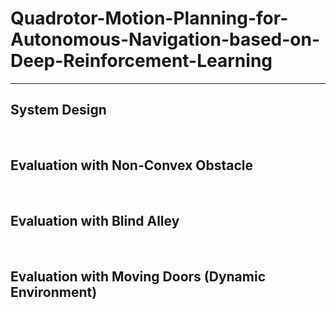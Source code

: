 # Quadrotor-Motion-Planning-for-Autonomous-Navigation-based-on-Deep-Reinforcement-Learning
----

## System Design

<br>

## Evaluation with Non-Convex Obstacle

<br>

## Evaluation with Blind Alley

<br>

## Evaluation with Moving Doors (Dynamic Environment)

<br>
